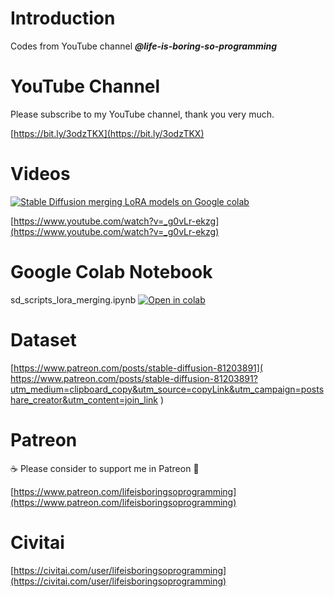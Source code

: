 # Introduction
Codes from YouTube channel ***@life-is-boring-so-programming***

# YouTube Channel
Please subscribe to my YouTube channel, thank you very much. 

[https://bit.ly/3odzTKX](https://bit.ly/3odzTKX)

# Videos
[![Stable Diffusion merging LoRA models on Google colab](https://img.youtube.com/vi/_g0vLr-ekzg/sddefault.jpg)](https://www.youtube.com/watch?v=_g0vLr-ekzg)

[https://www.youtube.com/watch?v=_g0vLr-ekzg](https://www.youtube.com/watch?v=_g0vLr-ekzg)

# Google Colab Notebook
sd_scripts_lora_merging.ipynb [![Open in colab](https://colab.research.google.com/assets/colab-badge.svg)](https://colab.research.google.com/github/lifeisboringsoprogramming/youtube/blob/main/0007-merging-lora-model-google-colab/sd_scripts_lora_merging.ipynb)


# Dataset
[https://www.patreon.com/posts/stable-diffusion-81203891](
https://www.patreon.com/posts/stable-diffusion-81203891?utm_medium=clipboard_copy&utm_source=copyLink&utm_campaign=postshare_creator&utm_content=join_link
)

# Patreon
☕️ Please consider to support me in Patreon 🍻

[https://www.patreon.com/lifeisboringsoprogramming](https://www.patreon.com/lifeisboringsoprogramming)

# Civitai
[https://civitai.com/user/lifeisboringsoprogramming](https://civitai.com/user/lifeisboringsoprogramming)
